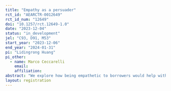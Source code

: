 ```yaml
---
title: "Empathy as a persuader"
rct_id: "AEARCTR-0012649"
rct_id_num: "12649"
doi: "10.1257/rct.12649-1.0"
date: "2023-12-04"
status: "in_development"
jel: "C93, D91, M53"
start_year: "2023-12-06"
end_year: "2024-01-31"
pi: "Lidingrong Huang"
pi_other:
  - name: Marco Ceccarelli
    email: 
    affiliation: 
abstract: "We explore how being empathetic to borrowers would help with debt collections. In partnership with a leading debt collection agency in the Philippines, we randomise a group of collectors into two groups. One control group and one empathy-treated group. We collect data on the borrowers' willingness to pay and the agents' performance."
layout: registration
---
```


